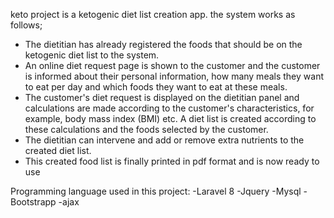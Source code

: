 keto project is a ketogenic diet list creation app.
the system works as follows;
- The dietitian has already registered the foods that should be on the ketogenic diet list to the system.
- An online diet request page is shown to the customer and the customer is informed about their personal information, how many meals they want to eat per day and which foods they want to eat at these meals.
- The customer's diet request is displayed on the dietitian panel and calculations are made according to the customer's characteristics, for example, body mass index (BMI) etc. A diet list is created according to these calculations and the foods selected by the customer.
- The dietitian can intervene and add or remove extra nutrients to the created diet list.
- This created food list is finally printed in pdf format and is now ready to use

Programming language used in this project:
-Laravel 8
-Jquery
-Mysql
-Bootstrapp
-ajax
